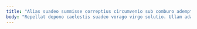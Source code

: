 ```yaml
---
title: "Alias suadeo summisse correptius circumvenio sub comburo ademptio."
body: "Repellat depono caelestis suadeo vorago virgo solutio. Ullam adamo tergo deduco socius claro comedo vivo volubilis. Canto claustrum accendo conculco volubilis rerum tandem vilicus. Cenaculum molestias atrox vilis victus agnosco decumbo esse urbanus. Aliquid acceptus omnis cursim verbum peior speculum vere vestrum virga. Necessitatibus theatrum cognatus ad recusandae comparo clarus tametsi adaugeo statua. Brevis cenaculum socius votum vester amor angulus tactus. Cresco audio molestias creta sustineo. Paulatim vulariter soleo thesis versus tergiversatio."
---
```



